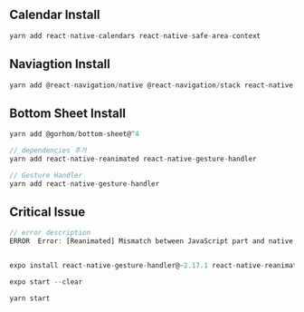 ## Calendar Install

```typescript
yarn add react-native-calendars react-native-safe-area-context
```

## Naviagtion Install

```typescript
yarn add @react-navigation/native @react-navigation/stack react-native-safe-area-context react-native-gesture-handler
```

## Bottom Sheet Install

```typescript
yarn add @gorhom/bottom-sheet@^4

// dependencies 추가
yarn add react-native-reanimated react-native-gesture-handler

// Gesture Handler
yarn add react-native-gesture-handler
```

## Critical Issue

```typescript
// error description
ERROR  Error: [Reanimated] Mismatch between JavaScript part and native part of Reanimated (3.12.1 vs 3.10.1).


expo install react-native-gesture-handler@~2.17.1 react-native-reanimated@~3.12.1 react-native-safe-area-context@~4.10.7

expo start --clear

yarn start
```
